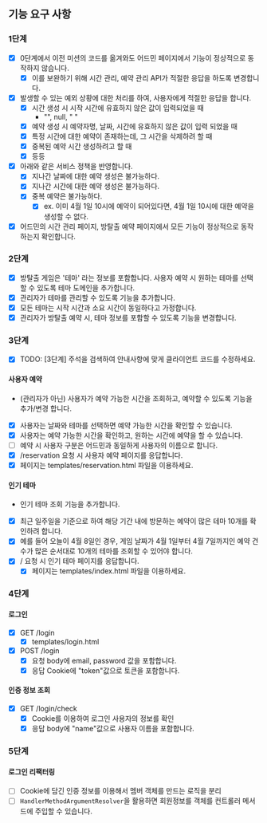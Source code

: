 ## 기능 요구 사항

### 1단계

- [x] 0단계에서 이전 미션의 코드를 옮겨와도 어드민 페이지에서 기능이 정상적으로 동작하지 않습니다.
    -[x] 이를 보완하기 위해 시간 관리, 예약 관리 API가 적절한 응답을 하도록 변경합니다.
-[x] 발생할 수 있는 예외 상황에 대한 처리를 하여, 사용자에게 적절한 응답을 합니다.
    -[x] 시간 생성 시 시작 시간에 유효하지 않은 값이 입력되었을 때
        - "", null, "   "
    -[x] 예약 생성 시 예약자명, 날짜, 시간에 유효하지 않은 값이 입력 되었을 때
    -[x] 특정 시간에 대한 예약이 존재하는데, 그 시간을 삭제하려 할 때
    -[x] 중복된 예약 시간 생성하려고 할 때
    -[x] 등등
-[x] 아래와 같은 서비스 정책을 반영합니다.
    -[x] 지나간 날짜에 대한 예약 생성은 불가능하다.
    -[x] 지나간 시간에 대한 예약 생성은 불가능하다.
    -[x] 중복 예약은 불가능하다.
        -[x] ex. 이미 4월 1일 10시에 예약이 되어있다면, 4월 1일 10시에 대한 예약을 생성할 수 없다.
-[x] 어드민의 시간 관리 페이지, 방탈출 예약 페이지에서 모든 기능이 정상적으로 동작하는지 확인합니다.

### 2단계

- [x] 방탈출 게임은 '테마' 라는 정보를 포함합니다. 사용자 예약 시 원하는 테마를 선택할 수 있도록 테마 도메인을 추가합니다.
- [x] 관리자가 테마를 관리할 수 있도록 기능을 추가합니다.
- [x] 모든 테마는 시작 시간과 소요 시간이 동일하다고 가정합니다.
- [x] 관리자가 방탈출 예약 시, 테마 정보를 포함할 수 있도록 기능을 변경합니다.

### 3단계

- [x] TODO: [3단계] 주석을 검색하여 안내사항에 맞게 클라이언트 코드를 수정하세요.

#### 사용자 예약

- (관리자가 아닌) 사용자가 예약 가능한 시간을 조회하고, 예약할 수 있도록 기능을 추가/변경 합니다.
- [x] 사용자는 날짜와 테마를 선택하면 예약 가능한 시간을 확인할 수 있습니다.
- [x] 사용자는 예약 가능한 시간을 확인하고, 원하는 시간에 예약을 할 수 있습니다.
- [ ] 예약 시 사용자 구분은 어드민과 동일하게 사용자의 이름으로 합니다.
- [x] /reservation 요청 시 사용자 예약 페이지를 응답합니다.
- [x] 페이지는 templates/reservation.html 파일을 이용하세요.

#### 인기 테마

- 인기 테마 조회 기능을 추가합니다.
- [x] 최근 일주일을 기준으로 하여 해당 기간 내에 방문하는 예약이 많은 테마 10개를 확인하려 합니다.
- [x] 예를 들어 오늘이 4월 8일인 경우, 게임 날짜가 4월 1일부터 4월 7일까지인 예약 건수가 많은 순서대로 10개의 테마를 조회할 수 있어야 합니다.
- [x] / 요청 시 인기 테마 페이지를 응답합니다.
    - [x] 페이지는 templates/index.html 파일을 이용하세요.

### 4단계

#### 로그인

- [x] GET /login
    - [x] templates/login.html
- [x] POST /login
    - [x] 요청 body에 email, password 값을 포함합니다.
    - [x] 응답 Cookie에 "token"값으로 토큰을 포함합니다.

#### 인증 정보 조회

- [x] GET /login/check
    - [x] Cookie를 이용하여 로그인 사용자의 정보를 확인
    - [x] 응답 body에 "name"값으로 사용자 이름을 포함합니다.

### 5단계

#### 로그인 리팩터링

- [ ] Cookie에 담긴 인증 정보를 이용해서 멤버 객체를 만드는 로직을 분리
- [ ] `HandlerMethodArgumentResolver`을 활용하면 회원정보를 객체를 컨트롤러 메서드에 주입할 수 있습니다.

